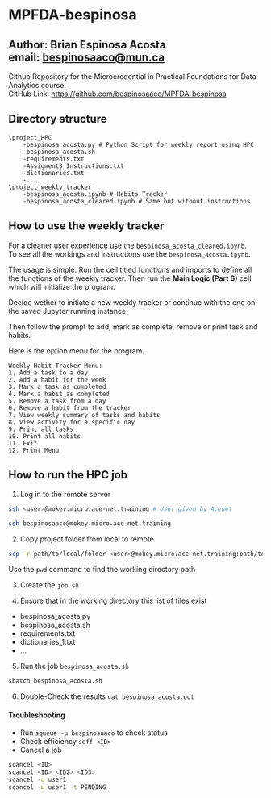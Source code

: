 # MPFDA-bespinosa
Author: **Brian Espinosa Acosta**  
email: bespinosaaco@mun.ca
--
Github Repository for the Microcredential in Practical Foundations for Data Analytics course.  
GitHub Link: https://github.com/bespinosaaco/MPFDA-bespinosa

## Directory structure
```text
\project_HPC
    -bespinosa_acosta.py # Python Script for weekly report using HPC
    -bespinosa_acosta.sh
    -requirements.txt 
    -Assigment3_Instructions.txt
    -dictionaries.txt
    -...
\project_weekly_tracker
    -bespinosa_acosta.ipynb # Habits Tracker
    -bespinosa_acosta_cleared.ipynb # Same but without instructions
```

## How to use the weekly tracker

For a cleaner user experience use the `bespinosa_acosta_cleared.ipynb`.  
To see all the workings and instructions use the `bespinosa_acosta.ipynb`.

The usage is simple. Run the cell titled functions and imports to define all the functions of the weekly tracker. Then run the **Main Logic (Part 6)** cell which will initialize the program.

Decide wether to initiate a new weekly tracker or continue with the one on the saved Jupyter running instance.

Then follow the prompt to add, mark as complete, remove or print task and habits.

Here is the option menu for the program.

```text
Weekly Habit Tracker Menu:
1. Add a task to a day
2. Add a habit for the week
3. Mark a task as completed
4. Mark a habit as completed
5. Remove a task from a day
6. Remove a habit from the tracker
7. View weekly summary of tasks and habits
8. View activity for a specific day
9. Print all tasks
10. Print all habits
11. Exit
12. Print Menu
```

## How to run the HPC job

1. Log in to the remote server
```bash
ssh <user>@mokey.micro.ace-net.training # User given by Acenet
```
```bash
ssh bespinosaaco@mokey.micro.ace-net.training 
```

2. Copy project folder from local to remote
```bash
scp -r path/to/local/folder <user>@mokey.micro.ace-net.training:path/to/remote/
```
Use the `pwd` command to find the working directory path

3. Create the `job.sh`

4. Ensure that in the working directory this list of files exist
- bespinosa_acosta.py
- bespinosa_acosta.sh
- requirements.txt
- dictionaries_1.txt
- ...

5. Run the job `bespinosa_acosta.sh`

```bash
sbatch bespinosa_acosta.sh
```

6. Double-Check the results `cat bespinosa_acosta.out`

#### Troubleshooting

- Run `squeue -u bespinosaaco` to check status
- Check efficiency `seff <ID>`
- Cancel a job
```bash
scancel <ID>
scancel <ID> <ID2> <ID3>
scancel -u user1
scancel -u user1 -t PENDING
```

